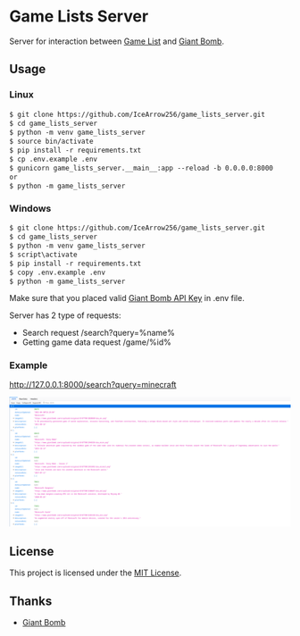 # Game Lists Server

Server for interaction between [Game List](https://github.com/IceArrow256/game_lists) and [Giant Bomb](https://www.giantbomb.com/).

## Usage

### Linux
```
$ git clone https://github.com/IceArrow256/game_lists_server.git
$ cd game_lists_server
$ python -m venv game_lists_server
$ source bin/activate
$ pip install -r requirements.txt
$ cp .env.example .env
$ gunicorn game_lists_server.__main__:app --reload -b 0.0.0.0:8000
or
$ python -m game_lists_server
```
### Windows
```
$ git clone https://github.com/IceArrow256/game_lists_server.git
$ cd game_lists_server
$ python -m venv game_lists_server
$ script\activate
$ pip install -r requirements.txt
$ copy .env.example .env
$ python -m game_lists_server
```

Make sure that you placed valid [Giant Bomb API Key](https://www.giantbomb.com/api/) in .env file.

Server has 2 type of requests:
- Search request /search?query=%name%
- Getting game data request /game/%id%

### Example


http://127.0.0.1:8000/search?query=minecraft

<img src="images/2021-04-30T18_59_22.png" width="800"/>


## License

This project is licensed under the [MIT License](LICENSE).

## Thanks
- [Giant Bomb](https://www.giantbomb.com)